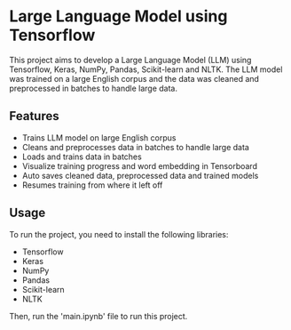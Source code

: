 # Large Language Model using Tensorflow

This project aims to develop a Large Language Model (LLM) using Tensorflow, Keras, NumPy, Pandas, Scikit-learn and NLTK. The LLM model was trained on a large English corpus and the data was cleaned and preprocessed in batches to handle large data.

## Features

- Trains LLM model on large English corpus
- Cleans and preprocesses data in batches to handle large data
- Loads and trains data in batches
- Visualize training progress and word embedding in Tensorboard
- Auto saves cleaned data, preprocessed data and trained models
- Resumes training from where it left off

## Usage

To run the project, you need to install the following libraries:

- Tensorflow
- Keras
- NumPy
- Pandas
- Scikit-learn
- NLTK

Then, run the 'main.ipynb' file to run this project.


